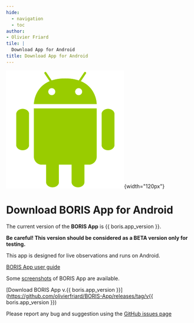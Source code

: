 ```yaml
---
hide:
  - navigation
  - toc
author:
- Olivier Friard
tile: |
  Download App for Android
title: Download App for Android
---
```


![Android logo](images/android_logo.png){width="120px"}


# Download BORIS App for Android


The current version of the **BORIS App** is {{ boris.app_version }}.

**Be careful! This version should be considered as a BETA version only for testing.**

This app is designed for live observations and runs on Android.

[BORIS App user guide](http://boris-app.readthedocs.io)

Some [screenshots](screenshots_android.md) of BORIS App are available.


[Download BORIS App v.{{ boris.app_version }}](https://github.com/olivierfriard/BORIS-App/releases/tag/v{{ boris.app_version }})


Please report any bug and suggestion using the [GitHub issues page](https://github.com/olivierfriard/BORIS-App/issues)
